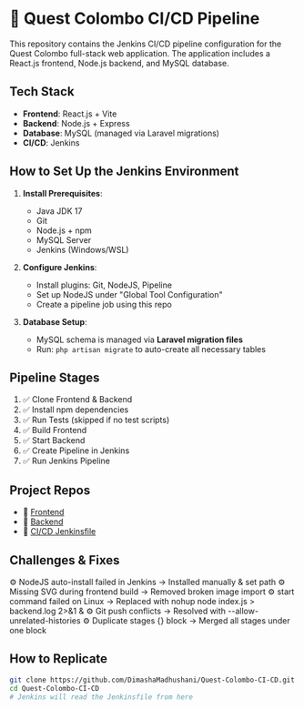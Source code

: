 # 🚀 Quest Colombo CI/CD Pipeline

This repository contains the Jenkins CI/CD pipeline configuration for the Quest Colombo full-stack web application. The application includes a React.js frontend, Node.js backend, and MySQL database.


##  Tech Stack

- **Frontend**: React.js + Vite
- **Backend**: Node.js + Express
- **Database**: MySQL (managed via Laravel migrations)
- **CI/CD**: Jenkins


##  How to Set Up the Jenkins Environment

1. **Install Prerequisites**:
   - Java JDK 17
   - Git
   - Node.js + npm
   - MySQL Server
   - Jenkins (Windows/WSL)

2. **Configure Jenkins**:
   - Install plugins: Git, NodeJS, Pipeline
   - Set up NodeJS under "Global Tool Configuration"
   - Create a pipeline job using this repo

3. **Database Setup**:
   - MySQL schema is managed via **Laravel migration files**
   - Run: `php artisan migrate` to auto-create all necessary tables


##  Pipeline Stages

1. ✅ Clone Frontend & Backend
2. ✅ Install npm dependencies
3. ✅ Run Tests (skipped if no test scripts)
4. ✅ Build Frontend
5. ✅ Start Backend
6. ✅ Create Pipeline in Jenkins
7. ✅ Run Jenkins Pipeline


##  Project Repos

- 🔗 [Frontend](https://github.com/DimashaMadhushani/Quest-Colombo-Frontend)
- 🔗 [Backend](https://github.com/DimashaMadhushani/Quest-Colombo-API)
- 🔗 [CI/CD Jenkinsfile](https://github.com/DimashaMadhushani/Quest-Colombo-CI-CD)
  

##  Challenges & Fixes

⚙️ NodeJS auto-install failed in Jenkins → Installed manually & set path
⚙️ Missing SVG during frontend build → Removed broken image import
⚙️ start command failed on Linux → Replaced with nohup node index.js > backend.log 2>&1 &
⚙️ Git push conflicts → Resolved with --allow-unrelated-histories
⚙️ Duplicate stages {} block → Merged all stages under one block


##  How to Replicate

```bash
git clone https://github.com/DimashaMadhushani/Quest-Colombo-CI-CD.git
cd Quest-Colombo-CI-CD
# Jenkins will read the Jenkinsfile from here
